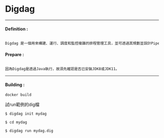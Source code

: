 # Digdag

***
#### Definition :
```markdown

Digdag 是一個用來構建、運行、調度和監控複雜的排程管理工具，並可透過其規劃並設計PipeLine。

```
#### Prepare :
```markdown

因為Digdag是透過Java執行，故須先確認是否已安裝JDK8或JDK11。

```
***

#### Building  :

```
docker build 
```

試run範例的dig檔

``$ digdag init mydag``

``$ cd mydag``

``$ digdag run mydag.dig``
